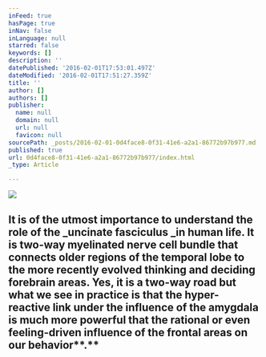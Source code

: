 ```yaml
---
inFeed: true
hasPage: true
inNav: false
inLanguage: null
starred: false
keywords: []
description: ''
datePublished: '2016-02-01T17:53:01.497Z'
dateModified: '2016-02-01T17:51:27.359Z'
title: ''
author: []
authors: []
publisher:
  name: null
  domain: null
  url: null
  favicon: null
sourcePath: _posts/2016-02-01-0d4face8-0f31-41e6-a2a1-86772b97b977.md
published: true
url: 0d4face8-0f31-41e6-a2a1-86772b97b977/index.html
_type: Article

---
```

![](https://the-grid-user-content.s3-us-west-2.amazonaws.com/9f24791c-99f6-44d7-8f24-3f89074be074.JPG)

## It is of the utmost importance to understand the role of the _uncinate fasciculus _in human life. It is two-way myelinated nerve cell bundle that connects older regions of the temporal lobe to the more recently evolved thinking and deciding forebrain areas. Yes, it is a two-way road but what we see in practice is that the hyper-reactive link under the influence of the amygdala is much more powerful that the rational or even feeling-driven influence of the frontal areas on our behavior**.**